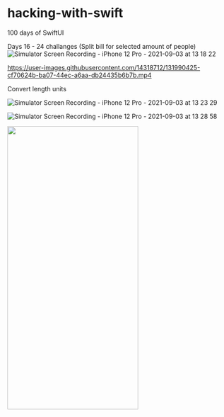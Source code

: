 # hacking-with-swift
100 days of SwiftUI

Days 16 - 24 challanges (Split bill for selected amount of people)
![Simulator Screen Recording - iPhone 12 Pro - 2021-09-03 at 13 18 22](https://user-images.githubusercontent.com/14318712/131990095-07782b8a-d230-4d79-9089-3124e5c52b79.gif)

https://user-images.githubusercontent.com/14318712/131990425-cf70624b-ba07-44ec-a6aa-db24435b6b7b.mp4


Convert length units

![Simulator Screen Recording - iPhone 12 Pro - 2021-09-03 at 13 23 29](https://user-images.githubusercontent.com/14318712/131990739-3494dda7-168e-442e-a7c5-89be2f58dd47.gif)


![Simulator Screen Recording - iPhone 12 Pro - 2021-09-03 at 13 28 58](https://user-images.githubusercontent.com/14318712/131991359-dd0b1a66-cdd9-4a5f-b0d9-abbebf8621ad.gif)

<img src="https://user-images.githubusercontent.com/14318712/131991359-dd0b1a66-cdd9-4a5f-b0d9-abbebf8621ad.gif" width="296" height="640"/>



